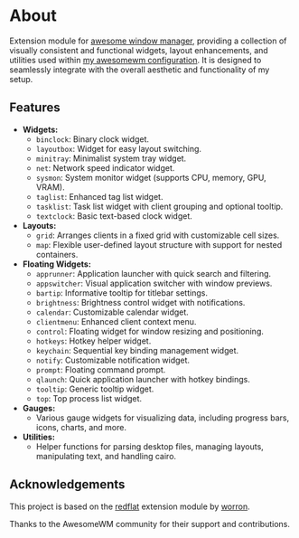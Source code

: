 # About

Extension module for [awesome window manager](https://awesomewm.org), providing a collection of visually consistent and functional widgets, layout enhancements, and utilities used within [my awesomewm configuration](https://github.com/TanvirOnGH/awesomewm-config). It is designed to seamlessly integrate with the overall aesthetic and functionality of my setup.

## Features

- **Widgets:**
  - `binclock`: Binary clock widget.
  - `layoutbox`:  Widget for easy layout switching.
  - `minitray`: Minimalist system tray widget.
  - `net`: Network speed indicator widget.
  - `sysmon`: System monitor widget (supports CPU, memory, GPU, VRAM).
  - `taglist`: Enhanced tag list widget.
  - `tasklist`: Task list widget with client grouping and optional tooltip.
  - `textclock`: Basic text-based clock widget.
- **Layouts:**
  - `grid`: Arranges clients in a fixed grid with customizable cell sizes.
  - `map`: Flexible user-defined layout structure with support for nested containers.
- **Floating Widgets:**
  - `apprunner`: Application launcher with quick search and filtering.
  - `appswitcher`: Visual application switcher with window previews.
  - `bartip`: Informative tooltip for titlebar settings.
  - `brightness`: Brightness control widget with notifications.
  - `calendar`: Customizable calendar widget.
  - `clientmenu`: Enhanced client context menu.
  - `control`: Floating widget for window resizing and positioning.
  - `hotkeys`: Hotkey helper widget.
  - `keychain`: Sequential key binding management widget.
  - `notify`: Customizable notification widget.
  - `prompt`: Floating command prompt.
  - `qlaunch`: Quick application launcher with hotkey bindings.
  - `tooltip`: Generic tooltip widget.
  - `top`: Top process list widget.
- **Gauges:**
  - Various gauge widgets for visualizing data, including progress bars, icons, charts, and more.
- **Utilities:**
  - Helper functions for parsing desktop files, managing layouts, manipulating text, and handling cairo.

## Acknowledgements

This project is based on the [redflat](https://github.com/worron/redflat) extension module by [worron](https://github.com/worron).

Thanks to the AwesomeWM community for their support and contributions.
